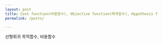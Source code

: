 ```yaml
---
layout: post
title: Cost function(비용함수), Objective function(목적함수), Hypothesis function(가설함수)
permalink: /posts/

---
```


선형회귀 목적함수, 비용함수
